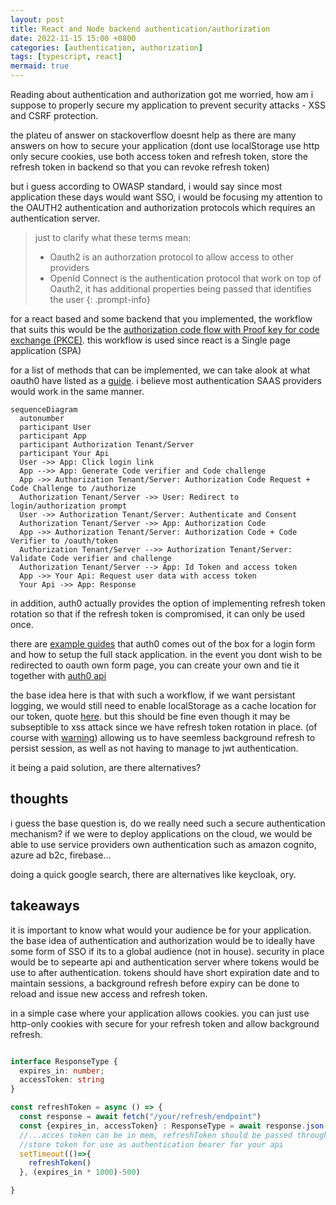 ```yaml
---
layout: post
title: React and Node backend authentication/authorization
date: 2022-11-15 15:00 +0800
categories: [authentication, authorization]
tags: [typescript, react]
mermaid: true
---
```


Reading about authentication and authorization got me worried, how am i suppose to properly secure my application to prevent security attacks - XSS and CSRF protection.

the plateu of answer on stackoverflow doesnt help as there are many answers on how to secure your application (dont use localStorage use http only secure cookies, use both access token and refresh token, store the refresh token in backend so that you can revoke refresh token)

but i guess according to OWASP standard, i would say since most application these days would want SSO, i would be focusing my attention to the OAUTH2 authentication and authorization protocols which requires an authentication server. 

> just to clarify what these terms mean:
> 
> - Oauth2 is an authorzation protocol to allow access to other providers
> - OpenId Connect is the authentication protocol that work on top of Oauth2, it has additional properties being passed that identifies the user
{: .prompt-info}

for a react based and some backend that you implemented, the workflow that suits this would be the [authorization code flow with Proof key for code exchange (PKCE)](https://auth0.com/docs/get-started/authentication-and-authorization-flow/authorization-code-flow-with-proof-key-for-code-exchange-pkce). this workflow is used since react is a Single page application (SPA)

for a list of methods that can be implemented, we can take alook at what oauth0 have 
listed as a [guide](https://auth0.com/docs/get-started/authentication-and-authorization-flow/which-oauth-2-0-flow-should-i-use). i believe most authentication SAAS providers would work in the same manner.

```mermaid
sequenceDiagram
  autonumber
  participant User
  participant App
  participant Authorization Tenant/Server
  participant Your Api
  User ->> App: Click login link
  App -->> App: Generate Code verifier and Code challenge
  App ->> Authorization Tenant/Server: Authorization Code Request + Code Challenge to /authorize
  Authorization Tenant/Server ->> User: Redirect to login/authorization prompt
  User ->> Authorization Tenant/Server: Authenticate and Consent
  Authorization Tenant/Server ->> App: Authorization Code
  App ->> Authorization Tenant/Server: Authorization Code + Code Verifier to /oauth/token
  Authorization Tenant/Server -->> Authorization Tenant/Server: Validate Code verifier and challenge
  Authorization Tenant/Server --> App: Id Token and access token
  App ->> Your Api: Request user data with access token
  Your Api ->> App: Response

```


in addition, auth0 actually provides the option of implementing refresh token rotation so that if the refresh token is compromised, it can only be used once.

there are [example guides](https://developer.auth0.com/resources/code-samples/full-stack/hello-world/basic-role-based-access-control/spa/react-typescript-with-react-router-6/express-typescript) that auth0 comes out of the box for a login form and how to setup the full stack application. in the event you dont wish to be redirected to oauth own form page, you can create your own and tie it together with [auth0 api](https://auth0.com/docs/api/authentication?http#login)

the base idea here is that with such a workflow, if we want persistant logging, we would still need to enable localStorage as a cache location for our token, quote [here](https://auth0.com/docs/secure/security-guidance/data-security/token-storage#browser-in-memory-scenarios). but this should be fine even though it may be subseptible to xss attack since we have refresh token rotation in place. (of course with [warning](https://auth0.com/docs/secure/security-guidance/data-security/token-storage#browser-in-memory-scenarios)) allowing us to have seemless background refresh to persist session, as well as not having to manage to jwt authentication.

it being a paid solution, are there alternatives?

## thoughts

i guess the base question is, do we really need such a secure authentication mechanism? if we were to deploy applications on the cloud, we would be able to use service providers own authentication such as amazon cognito, azure ad b2c, firebase... 

doing a quick google search, there are alternatives like keycloak, ory.

## takeaways

it is important to know what would your audience be for your application. the base idea of authentication and authorization would be to ideally have some form of SSO if its to a global audience (not in house). security in place would be to sepearte api and authentication server where tokens would be use to after authentication. tokens should have short expiration date and to maintain sessions, a background refresh before expiry can be done to reload and issue new access and refresh token.

in a simple case where your application allows cookies. you can just use http-only cookies with secure for your refresh token and allow background refresh.

```typescript

interface ResponseType {
  expires_in: number;
  accessToken: string
}

const refreshToken = async () => {
  const response = await fetch("/your/refresh/endpoint")
  const {expires_in, accessToken} : ResponseType = await response.json()
  //...acces token can be in mem, refreshToken should be passed through via cookies
  //store token for use as authentication bearer for your api
  setTimeout(()=>{
    refreshToken()
  }, (expires_in * 1000)-500)

}

```